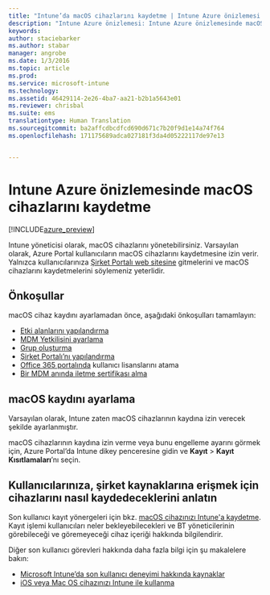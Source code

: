```yaml
---
title: "Intune’da macOS cihazlarını kaydetme | Intune Azure önizlemesi | Microsoft Docs"
description: "Intune Azure önizlemesi: Intune Azure önizlemesinde macOS cihazlarını kaydetmeyi öğrenin."
keywords: 
author: staciebarker
ms.author: stabar
manager: angrobe
ms.date: 1/3/2016
ms.topic: article
ms.prod: 
ms.service: microsoft-intune
ms.technology: 
ms.assetid: 46429114-2e26-4ba7-aa21-b2b1a5643e01
ms.reviewer: chrisbal
ms.suite: ems
translationtype: Human Translation
ms.sourcegitcommit: ba2affcdbcdfcd690d671c7b20f9d1e14a74f764
ms.openlocfilehash: 171175689adca027181f3da4d05222117de97e13


---
```


# <a name="enroll-macos-devices-in-intune-azure-preview"></a>Intune Azure önizlemesinde macOS cihazlarını kaydetme

[!INCLUDE[azure_preview](../includes/azure_preview.md)]

Intune yöneticisi olarak, macOS cihazlarını yönetebilirsiniz. Varsayılan olarak, Azure Portal kullanıcıların macOS cihazlarını kaydetmesine izin verir. Yalnızca kullanıcılarınıza [Şirket Portalı web sitesine](http://portal.manage.microsoft.com) gitmelerini ve macOS cihazlarını kaydetmelerini söylemeniz yeterlidir. 

## <a name="prerequisites"></a>Önkoşullar

macOS cihaz kaydını ayarlamadan önce, aşağıdaki önkoşulları tamamlayın:

- [Etki alanlarını yapılandırma](https://docs.microsoft.com/intune/get-started/start-with-a-paid-subscription-to-microsoft-intune-step-2)
- [MDM Yetkilisini ayarlama](set-mdm-authority.md)
- [Grup oluşturma](https://docs.microsoft.com/intune/get-started/start-with-a-paid-subscription-to-microsoft-intune-step-5)
- [Şirket Portalı’nı yapılandırma](/intune-azure/manage-apps/company-portal-app.md)
- [Office 365 portalında](http://go.microsoft.com/fwlink/p/?LinkId=698854) kullanıcı lisanslarını atama
- [Bir MDM anında iletme sertifikası alma](get-an-apple-mdm-push-certificate.md)

## <a name="set-up-macos-enrollment"></a>macOS kaydını ayarlama

Varsayılan olarak, Intune zaten macOS cihazlarının kaydına izin verecek şekilde ayarlanmıştır. 

macOS cihazlarının kaydına izin verme veya bunu engelleme ayarını görmek için, Azure Portal’da Intune dikey penceresine gidin ve **Kayıt** > **Kayıt Kısıtlamaları**’nı seçin. 

## <a name="tell-your-users-how-to-enroll-their-devices-to-access-company-resources"></a>Kullanıcılarınıza, şirket kaynaklarına erişmek için cihazlarını nasıl kaydedeceklerini anlatın

Son kullanıcı kayıt yönergeleri için bkz. [macOS cihazınızı Intune'a kaydetme](https://docs.microsoft.com/intune/enduser/enroll-your-device-in-intune-macos). Kayıt işlemi kullanıcıları neler bekleyebilecekleri ve BT yöneticilerinin görebileceği ve göremeyeceği cihaz içeriği hakkında bilgilendirir.

Diğer son kullanıcı görevleri hakkında daha fazla bilgi için şu makalelere bakın:

- [Microsoft Intune’da son kullanıcı deneyimi hakkında kaynaklar](https://docs.microsoft.com/intune/deploy-use/what-to-tell-your-end-users-about-using-microsoft-intune)
- [iOS veya Mac OS cihazınızı Intune ile kullanma](https://docs.microsoft.com/intune/enduser/using-your-ios-or-mac-os-x-device-with-intune)


<!--HONumber=Feb17_HO1-->


